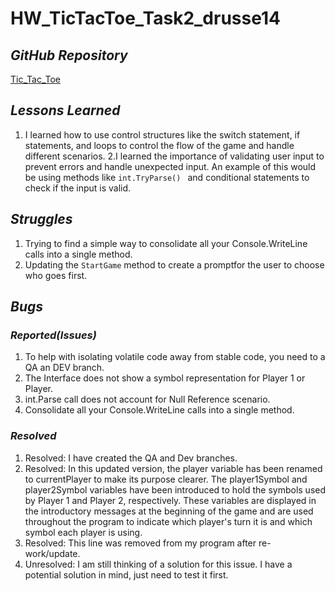 # **HW_TicTacToe_Task2_drusse14**
## *GitHub Repository*
[Tic_Tac_Toe](https://github.com/FuzzyPickles92/Tic_Tac_Toe.git)

## *Lessons Learned*
1. I learned how to use control structures like the switch statement, if statements, and loops to control the flow of the game and handle different scenarios.
2.I learned the importance of validating user input to prevent errors and handle unexpected input. An example of this would be using methods like `int.TryParse() ` and conditional statements to check if the input is valid.


## *Struggles*
1. Trying to find a simple way to consolidate all your Console.WriteLine calls into a single method. 
2. Updating the `StartGame` method to create a promptfor the user to choose who goes first.



## *Bugs*
### *Reported(Issues)*
1. To help with isolating volatile code away from stable code, you need to a QA an DEV branch.
2. The Interface does not show a symbol representation for Player 1 or Player.
3. int.Parse call does not account for Null Reference scenario.
4. Consolidate all your Console.WriteLine calls into a single method.

### *Resolved*
1. Resolved: I have created the QA and Dev branches.
2. Resolved: In this updated version, the player variable has been renamed to currentPlayer to make its purpose clearer. The player1Symbol and player2Symbol variables have been introduced to hold the symbols used by Player 1 and Player 2, respectively. These variables are displayed in the introductory messages at the beginning of the game and are used throughout the program to indicate which player's turn it is and which symbol each player is using.
3. Resolved: This line was removed from my program after re-work/update.
4. Unresolved: I am still thinking of a solution for this issue. I have a potential solution in mind, just need to test it first.